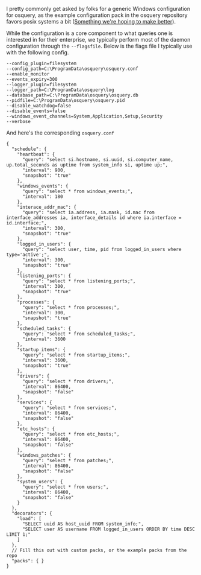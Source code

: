 I pretty commonly get asked by folks for a generic Windows configuration for osquery, as the example configuration pack in the osquery repository favors posix systems a bit ([Something we're hoping to make better](https://github.com/facebook/osquery/issues/3725)).

While the configuration is a core component to what queries one is interested in for their enterprise, we typically perform most of the daemon configuration through the `--flagsfile`. Below is the flags file I typically use with the following config.
```
--config_plugin=filesystem
--config_path=C:\ProgramData\osquery\osquery.conf
--enable_monitor
--events_expiry=300
--logger_plugin=filesystem
--logger_path=C:\ProgramData\osquery\log
--database_path=C:\ProgramData\osquery\osquery.db
--pidfile=C:\ProgramData\osquery\osquery.pid
--disable_watchdog=false
--disable_events=false
--windows_event_channels=System,Application,Setup,Security
--verbose
```
And here's the corresponding `osquery.conf`
```
{
  "schedule": {
    "heartbeat": {
      "query": "select si.hostname, si.uuid, si.computer_name, up.total_seconds as uptime from system_info si, uptime up;",
      "interval": 900,
      "snapshot": "true"
    },
    "windows_events": {
      "query": "select * from windows_events;",
      "interval": 180
    },
    "interace_addr_mac": {
      "query": "select ia.address, ia.mask, id.mac from interface_addresses ia, interface_details id where ia.interface = id.interface;",
      "interval": 300,
      "snapshot": "true"
    },
    "logged_in_users": {
      "query": "select user, time, pid from logged_in_users where type='active';",
      "interval": 300,
      "snapshot": "true"
    },
    "listening_ports": {
      "query": "select * from listening_ports;",
      "interval": 300,
      "snapshot": "true"
    },
    "processes": {
      "query": "select * from processes;",
      "interval": 300,
      "snapshot": "true"
    },
    "scheduled_tasks": {
      "query": "select * from scheduled_tasks;",
      "interval": 3600
    },
    "startup_items": {
      "query": "select * from startup_items;",
      "interval": 3600,
      "snapshot": "true"
    },
    "drivers": {
      "query": "select * from drivers;",
      "interval": 86400,
      "snapshot": "false"
    },
    "services": {
      "query": "select * from services;",
      "interval": 86400,
      "snapshot": "false"
    },
    "etc_hosts": {
      "query": "select * from etc_hosts;",
      "interval": 86400,
      "snapshot": "false"
    },
    "windows_patches": {
      "query": "select * from patches;",
      "interval": 86400,
      "snapshot": "false"
    },
    "system_users": {
      "query": "select * from users;",
      "interval": 86400,
      "snapshot": "false"
    }
  },
  "decorators": {
    "load": [
      "SELECT uuid AS host_uuid FROM system_info;",
      "SELECT user AS username FROM logged_in_users ORDER BY time DESC LIMIT 1;"
    ]
  },
  // Fill this out with custom packs, or the example packs from the repo
  "packs": { }
}
```